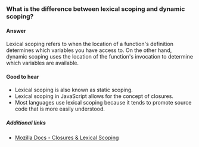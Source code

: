 ### What is the difference between lexical scoping and dynamic scoping?

#### Answer

Lexical scoping refers to when the location of a function's definition determines which variables you have access to. On the other hand, dynamic scoping uses the location of the function's invocation to determine which variables are available.

#### Good to hear

* Lexical scoping is also known as static scoping.
* Lexical scoping in JavaScript allows for the concept of closures.
* Most languages use lexical scoping because it tends to promote source code that is more easily understood.

##### Additional links

* [Mozilla Docs - Closures & Lexical Scoping](https://developer.mozilla.org/en-US/docs/Web/JavaScript/Closures)

<!-- tags: (javascript) -->

<!-- expertise: (1) -->
